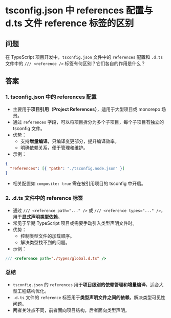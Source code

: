 # tsconfig.json 中 references 配置与 d.ts 文件 reference 标签的区别

## 问题
在 TypeScript 项目开发中，`tsconfig.json` 文件中的 `references` 配置和 `.d.ts` 文件中的 `/// <reference />` 标签有何区别？它们各自的作用是什么？

## 答案
### 1. tsconfig.json 中的 references 配置
- 主要用于**项目引用（Project References）**，适用于大型项目或 monorepo 场景。
- 通过 `references` 字段，可以将项目拆分为多个子项目，每个子项目有独立的 tsconfig 文件。
- 优势：
  - 支持**增量编译**，只编译变更部分，提升编译效率。
  - 明确依赖关系，便于管理和维护。
- 示例：
```json
{
  "references": [{ "path": "./tsconfig.node.json" }]
}
```
- 相关配置如 `composite: true` 需在被引用项目的 tsconfig 中开启。

### 2. .d.ts 文件中的 reference 标签
- 通过 `/// <reference path="..." />` 或 `/// <reference types="..." />`，用于**显式声明类型依赖**。
- 常见于早期 TypeScript 项目或需要手动引入类型声明文件时。
- 优势：
  - 控制类型文件的加载顺序。
  - 解决类型找不到的问题。
- 示例：
```ts
/// <reference path="./types/global.d.ts" />
```

### 总结
- `tsconfig.json` 的 `references` 用于**项目级别的依赖管理和增量编译**，适合大型工程结构优化。
- `.d.ts` 文件的 `reference` 标签用于**类型声明文件之间的依赖**，解决类型可见性问题。
- 两者关注点不同，前者面向项目结构，后者面向类型声明。